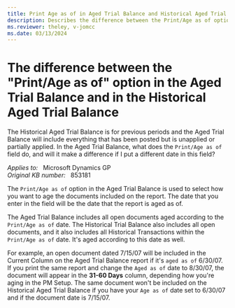 ```yaml
---
title: Print Age as of in Aged Trial Balance and Historical Aged Trial Balance
description: Describes the difference between the Print/Age as of option in the Aged Trial Balance and in the Historical Aged Trial Balance.
ms.reviewer: theley, v-jomcc
ms.date: 03/13/2024
---
```

# The difference between the "Print/Age as of" option in the Aged Trial Balance and in the Historical Aged Trial Balance

The Historical Aged Trial Balance is for previous periods and the Aged Trial Balance will include everything that has been posted but is unapplied or partially applied. In the Aged Trial Balance, what does the `Print/Age as of` field do, and will it make a difference if I put a different date in this field?

_Applies to:_ &nbsp; Microsoft Dynamics GP  
_Original KB number:_ &nbsp; 853181

The `Print/Age as of` option in the Aged Trial Balance is used to select how you want to age the documents included on the report. The date that you enter in the field will be the date that the report is aged as of.

The Aged Trial Balance includes all open documents aged according to the `Print/Age as of` date. The Historical Trial Balance also includes all open documents, and it also includes all Historical Transactions within the `Print/Age as of` date. It's aged according to this date as well.

For example, an open document dated 7/15/07 will be included in the Current Column on the Aged Trial Balance report if it's `aged as of` 6/30/07. If you print the same report and change the `Aged as of` date to 8/30/07, the document will appear in the **31-60 Days** column, depending how you're aging in the PM Setup. The same document won't be included on the Historical Aged Trial Balance if you have your `Age as of` date set to 6/30/07 and if the document date is 7/15/07.
